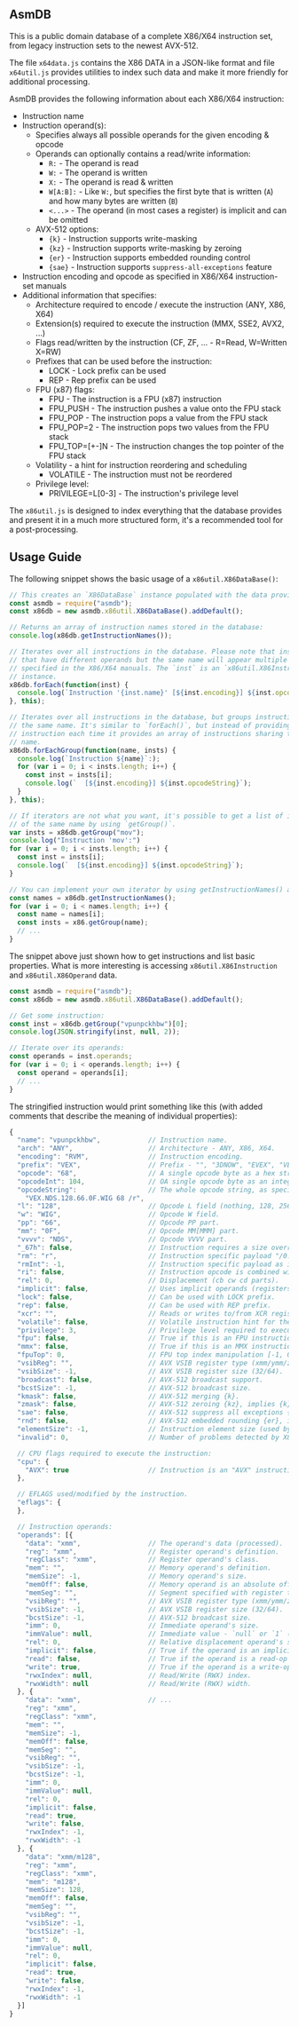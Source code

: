 AsmDB
-----

This is a public domain database of a complete X86/X64 instruction set, from legacy instruction sets to the newest AVX-512.

The file `x64data.js` contains the X86 DATA in a JSON-like format and file `x64util.js` provides utilities to index such data and make it more friendly for additional processing.

AsmDB provides the following information about each X86/X64 instruction:

  * Instruction name
  * Instruction operand(s):
    * Specifies always all possible operands for the given encoding & opcode
    * Operands can optionally contains a read/write information:
      * `R:` - The operand is read
      * `W:` - The operand is written
      * `X:` - The operand is read & written
      * `W[A:B]:` - Like `W:`, but specifies the first byte that is written (`A`) and how many bytes are written (`B`)
      * `<...>` - The operand (in most cases a register) is implicit and can be omitted
    * AVX-512 options:
      * `{k}` - Instruction supports write-masking
      * `{kz}` - Instruction supports write-masking by zeroing
      * `{er}` - Instruction supports embedded rounding control
      * `{sae}` - Instruction supports `suppress-all-exceptions` feature
  * Instruction encoding and opcode as specified in X86/X64 instruction-set manuals
  * Additional information that specifies:
    * Architecture required to encode / execute the instruction (ANY, X86, X64)
    * Extension(s) required to execute the instruction (MMX, SSE2, AVX2, ...)
    * Flags read/written by the instruction (CF, ZF, ... - R=Read, W=Written X=RW)
    * Prefixes that can be used before the instruction:
      * LOCK - Lock prefix can be used
      * REP - Rep prefix can be used
    * FPU (x87) flags:
      * FPU - The instruction is a FPU (x87) instruction
      * FPU_PUSH - The instruction pushes a value onto the FPU stack
      * FPU_POP - The instruction pops a value from the FPU stack
      * FPU_POP=2 - The instruction pops two values from the FPU stack
      * FPU_TOP=[+-]N - The instruction changes the top pointer of the FPU stack
    * Volatility - a hint for instruction reordering and scheduling
      * VOLATILE - The instruction must not be reordered
    * Privilege level:
      * PRIVILEGE=L[0-3] - The instruction's privilege level

The `x86util.js` is designed to index everything that the database provides and present it in a much more structured form, it's a recommended tool for a post-processing.

Usage Guide
-----------

The following snippet shows the basic usage of a `x86util.X86DataBase()`:

```js
// This creates an `X86DataBase` instance populated with the data provided by `x86data.js`.
const asmdb = require("asmdb");
const x86db = new asmdb.x86util.X86DataBase().addDefault();

// Returns an array of instruction names stored in the database:
console.log(x86db.getInstructionNames());

// Iterates over all instructions in the database. Please note that instructions
// that have different operands but the same name will appear multiple times as
// specified in the X86/X64 manuals. The `inst` is an `x86util.X86Instruction`
// instance.
x86db.forEach(function(inst) {
  console.log(`Instruction '{inst.name}' [${inst.encoding}] ${inst.opcodeString}`);
}, this);

// Iterates over all instructions in the database, but groups instructions having
// the same name. It's similar to `forEach()`, but instead of providing a single
// instruction each time it provides an array of instructions sharing the same
// name.
x86db.forEachGroup(function(name, insts) {
  console.log(`Instruction ${name}`:);
  for (var i = 0; i < insts.length; i++) {
    const inst = insts[i];
    console.log(`  [${inst.encoding}] ${inst.opcodeString}`);
  }
}, this);

// If iterators are not what you want, it's possible to get a list of instructions
// of the same name by using `getGroup()`.
var insts = x86db.getGroup("mov");
console.log("Instruction 'mov':")
for (var i = 0; i < insts.length; i++) {
  const inst = insts[i];
  console.log(`  [${inst.encoding}] ${inst.opcodeString}`);
}

// You can implement your own iterator by using getInstructionNames() and getGroup():
const names = x86db.getInstructionNames();
for (var i = 0; i < names.length; i++) {
  const name = names[i];
  const insts = x86.getGroup(name);
  // ...
}
```

The snippet above just shown how to get instructions and list basic properties. What is more interesting is accessing `x86util.X86Instruction` and `x86util.X86Operand` data.

```js
const asmdb = require("asmdb");
const x86db = new asmdb.x86util.X86DataBase().addDefault();

// Get some instruction:
const inst = x86db.getGroup("vpunpckhbw")[0];
console.log(JSON.stringify(inst, null, 2));

// Iterate over its operands:
const operands = inst.operands;
for (var i = 0; i < operands.length; i++) {
  const operand = operands[i];
  // ...
}
```

The stringified instruction would print something like this (with added comments that describe the meaning of individual properties):

```js
{
  "name": "vpunpckhbw",            // Instruction name.
  "arch": "ANY",                   // Architecture - ANY, X86, X64.
  "encoding": "RVM",               // Instruction encoding.
  "prefix": "VEX",                 // Prefix - "", "3DNOW", "EVEX", "VEX", "XOP".
  "opcode": "68",                  // A single opcode byte as a hex string, "00-FF".
  "opcodeInt": 104,                // OA single opcode byte as an integer (0..255).
  "opcodeString":                  // The whole opcode string, as specified in manual.
    "VEX.NDS.128.66.0F.WIG 68 /r",
  "l": "128",                      // Opcode L field (nothing, 128, 256, 512).
  "w": "WIG",                      // Opcode W field.
  "pp": "66",                      // Opcode PP part.
  "mm": "0F",                      // Opcode MM[MMM] part.
  "vvvv": "NDS",                   // Opcode VVVV part.
  "_67h": false,                   // Instruction requires a size override prefix.
  "rm": "r",                       // Instruction specific payload "/0..7".
  "rmInt": -1,                     // Instruction specific payload as integer (0-7).
  "ri": false,                     // Instruction opcode is combined with register, "XX+r" or "XX+i".
  "rel": 0,                        // Displacement (cb cw cd parts).
  "implicit": false,               // Uses implicit operands (registers / memory).
  "lock": false,                   // Can be used with LOCK prefix.
  "rep": false,                    // Can be used with REP prefix.
  "xcr": "",                       // Reads or writes to/from XCR register.
  "volatile": false,               // Volatile instruction hint for the instruction scheduler.
  "privilege": 3,                  // Privilege level required to execute the instruction.
  "fpu": false,                    // True if this is an FPU instruction.
  "mmx": false,                    // True if this is an MMX instruction.
  "fpuTop": 0,                     // FPU top index manipulation [-1, 0, 1, 2].
  "vsibReg": "",                   // AVX VSIB register type (xmm/ymm/zmm).
  "vsibSize": -1,                  // AVX VSIB register size (32/64).
  "broadcast": false,              // AVX-512 broadcast support.
  "bcstSize": -1,                  // AVX-512 broadcast size.
  "kmask": false,                  // AVX-512 merging {k}.
  "zmask": false,                  // AVX-512 zeroing {kz}, implies {k}.
  "sae": false,                    // AVX-512 suppress all exceptions {sae} support.
  "rnd": false,                    // AVX-512 embedded rounding {er}, implies {sae}.
  "elementSize": -1,               // Instruction element size (used by broadcast).
  "invalid": 0,                    // Number of problems detected by X86DataBase.

  // CPU flags required to execute the instruction:
  "cpu": {
    "AVX": true                    // Instruction is an "AVX" instruction.
  },

  // EFLAGS used/modified by the instruction.
  "eflags": {
  },

  // Instruction operands:
  "operands": [{
    "data": "xmm",                 // The operand's data (processed).
    "reg": "xmm",                  // Register operand's definition.
    "regClass": "xmm",             // Register operand's class.
    "mem": "",                     // Memory operand's definition.
    "memSize": -1,                 // Memory operand's size.
    "memOff": false,               // Memory operand is an absolute offset (only a specific version of MOV).
    "memSeg": "",                  // Segment specified with register that is used to perform a memory IO.
    "vsibReg": "",                 // AVX VSIB register type (xmm/ymm/zmm).
    "vsibSize": -1,                // AVX VSIB register size (32/64).
    "bcstSize": -1,                // AVX-512 broadcast size.
    "imm": 0,                      // Immediate operand's size.
    "immValue": null,              // Immediate value - `null` or `1` (only used by shift/rotate instructions).
    "rel": 0,                      // Relative displacement operand's size.
    "implicit": false,             // True if the operand is an implicit register (not encoded in binary).
    "read": false,                 // True if the operand is a read-op (R or X) from reg/mem.
    "write": true,                 // True if the operand is a write-op (W or X) to reg/mem.
    "rwxIndex": null,              // Read/Write (RWX) index.
    "rwxWidth": null               // Read/Write (RWX) width.
  }, {
    "data": "xmm",                 // ...
    "reg": "xmm",
    "regClass": "xmm",
    "mem": "",
    "memSize": -1,
    "memOff": false,
    "memSeg": "",
    "vsibReg": "",
    "vsibSize": -1,
    "bcstSize": -1,
    "imm": 0,
    "immValue": null,
    "rel": 0,
    "implicit": false,
    "read": true,
    "write": false,
    "rwxIndex": -1,
    "rwxWidth": -1
  }, {
    "data": "xmm/m128",
    "reg": "xmm",
    "regClass": "xmm",
    "mem": "m128",
    "memSize": 128,
    "memOff": false,
    "memSeg": "",
    "vsibReg": "",
    "vsibSize": -1,
    "bcstSize": -1,
    "imm": 0,
    "immValue": null,
    "rel": 0,
    "implicit": false,
    "read": true,
    "write": false,
    "rwxIndex": -1,
    "rwxWidth": -1
  }]
}
```

